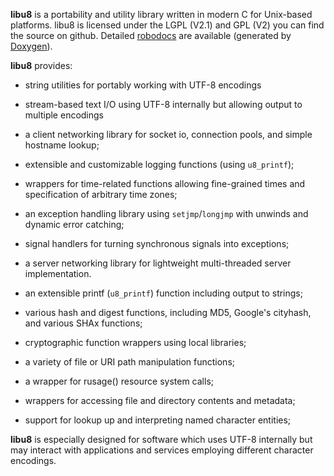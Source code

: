 **libu8** is a portability and utility library written in modern C for
Unix-based platforms. libu8 is licensed under the LGPL (V2.1) and GPL
(V2) you can find the source on github. Detailed
[robodocs](http://www.libu8.org/docs/annotated.html) are available
(generated by [Doxygen](http://doxygen.org/)).

**libu8** provides:

* string utilities for portably working with UTF-8 encodings

* stream-based text I/O using UTF-8 internally but allowing
  output to multiple encodings

* a client networking library for socket io, connection pools, and
simple hostname lookup;

* extensible and customizable logging functions (using `u8_printf`);

* wrappers for time-related functions allowing fine-grained times 
  and specification of arbitrary time zones;

* an exception handling library using `setjmp`/`longjmp` with
  unwinds and dynamic error catching;

* signal handlers for turning synchronous signals into exceptions;

* a server networking library for lightweight multi-threaded server
  implementation.

* an extensible printf (`u8_printf`)  function including output to strings;

* various hash and digest functions, including MD5, Google's cityhash,
  and various SHAx functions;

* cryptographic function wrappers using local libraries;

* a variety of file or URI path manipulation functions;

* a wrapper for rusage() resource system calls;

* wrappers for accessing file and directory contents and metadata;

* support for lookup up and interpreting named character entities;

**libu8** is especially designed for software which uses UTF-8
internally but may interact with applications and services employing
different character encodings.

